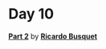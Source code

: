 # Day 10

[**Part 2**](https://github.com/rbusquet/advent-of-code/blob/main/2020/day_10/day_10.py) by [**Ricardo Busquet**](https://github.com/rbusquet)


